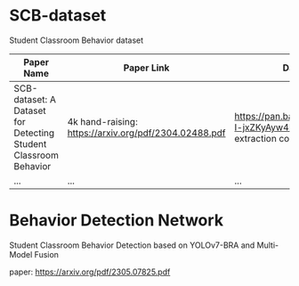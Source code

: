 # SCB-dataset
Student Classroom Behavior dataset 

| Paper Name      | Paper Link | Dataset Link | Trained weights (YOLOv7) Link |
| ----------- | ----- | ----- | ----- |
| SCB-dataset: A Dataset for Detecting Student Classroom Behavior | 4k hand-raising: https://arxiv.org/pdf/2304.02488.pdf | https://pan.baidu.com/s/1y3lGEYd-I-jxZKyAyw4MPw?pwd=zdbg extraction code: ZDBG |  https://pan.baidu.com/s/1l2K66u0c0AAAu3NYMrhRpg?pwd=aq7v extraction code: aq7v |
| ...   | ...        |...        |...        |


# Behavior Detection Network

Student Classroom Behavior Detection based on YOLOv7-BRA and Multi-Model Fusion

paper: https://arxiv.org/pdf/2305.07825.pdf

